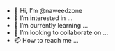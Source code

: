 - 👋 Hi, I’m @naweedzone
- 👀 I’m interested in ...
- 🌱 I’m currently learning ...
- 💞️ I’m looking to collaborate on ...
- 📫 How to reach me ...

<!---
naweedzone/naweedzone is a ✨ special ✨ repository because its `README.md` (this file) appears on your GitHub profile.
You can click the Preview link to take a look at your changes.
--->
